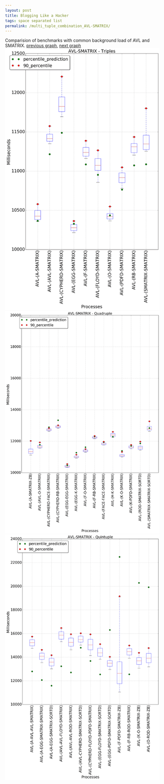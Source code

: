 ```yaml
---
layout: post
title: Blogging Like a Hacker
tags: space separated list
permalink: /multi_tuple_combination_AVL-SMATRIX/
---
```


Comparision of benchmarks with common background load of AVL and SMATRIX.
[previous graph](../multi_tuple_combination_AVL-ROD/), [next graph](../multi_tuple_combination_AVL-SORTD/)
![graph figure](./images/triple/AVL/AVL-SMATRIX_box.png)![graph figure](./images/quadruple/AVL/AVL-SMATRIX_box.png)![graph figure](./images/quintuple/AVL/AVL-SMATRIX_box.png)